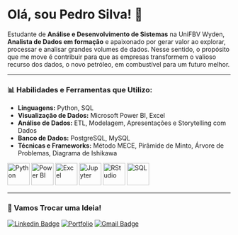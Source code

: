 # Olá, sou Pedro Silva! 👋

Estudante de **Análise e Desenvolvimento de Sistemas** na UniFBV Wyden, **Analista de Dados em formação** e apaixonado por gerar valor ao explorar, processar e analisar grandes volumes de dados. Nesse sentido, o propósito que me move é contribuir para que as empresas transformem o valioso recurso dos dados, o novo petróleo, em combustível para um futuro melhor.

---

### 📊 Habilidades e Ferramentas que Utilizo:

- **Linguagens:** Python, SQL
- **Visualização de Dados:** Microsoft Power BI, Excel
- **Análise de Dados:** ETL, Modelagem, Apresentações e Storytelling com Dados
- **Banco de Dados:** PostgreSQL, MySQL
- **Técnicas e Frameworks:** Método MECE, Pirâmide de Minto, Árvore de Problemas, Diagrama de Ishikawa

<img src="https://github.com/user-attachments/assets/1120ee63-71cd-49eb-b315-4c41ddc091d3" alt="Python" width="50"/>
<img src="https://github.com/user-attachments/assets/ac05eac4-e384-40eb-a261-f8b8efeeabc8" alt="Power BI" width="50"/>
<img src="https://github.com/user-attachments/assets/9840fb8c-9fd7-411b-aa64-325df73b73dd" alt="Excel" width="50"/>
<img src="https://github.com/user-attachments/assets/c94e8d56-c48a-4ff8-bc21-968406d2c058" alt="Jupyter" width="50"/>
<img src="https://github.com/user-attachments/assets/d176e4c3-89b7-43dd-a1ea-4a1c5624ea56" alt="RStudio" width="50"/>
<img src="https://github.com/user-attachments/assets/cb82d88f-2741-4845-be01-c635d1229c19" alt="SQL" width="50"/>

---

### 🏅 Vamos Trocar uma Ideia!

[![Linkedin Badge](https://img.shields.io/badge/-Pedro_Silva-blue?style=flat&logo=Linkedin&logoColor=white&link=https://www.linkedin.com/in/pedro-silva-1032a7243/)](https://www.linkedin.com/in/pedro-silva-1032a7243/)
[![Portfolio](https://img.shields.io/badge/Explore_Meu_Portfólio-0052CC?style=flat-square&logo=google-chrome&logoColor=white)](https://projetospedrosilva.com.br/)
[![Gmail Badge](https://img.shields.io/badge/-contatopedrosilva001@gmail.com-c14438?style=flat-square&logo=Gmail&logoColor=white&link=mailto:contatopedrosilva001@gmail.com)](mailto:contatopedrosilva001@gmail.com)



